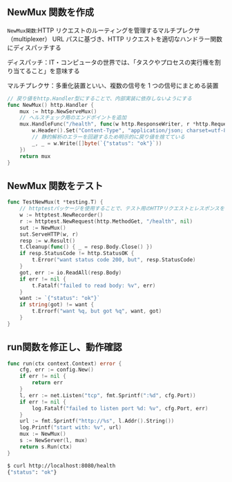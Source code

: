## NewMux 関数を作成

`NewMux関数`:HTTP リクエストのルーティングを管理するマルチプレクサ（multiplexer）
URL パスに基づき、HTTP リクエストを適切なハンドラー関数にディスパッチする

ディスパッチ：IT・コンピュータの世界では、「タスクやプロセスの実行権を割り当てること」を意味する

マルチプレクサ：多重化装置といい、複数の信号を 1 つの信号にまとめる装置

```go
// 戻り値をhttp.Handler型にすることで、内部実装に依存しないようにする
func NewMux() http.Handler {
	mux := http.NewServeMux()
	// ヘルスチェック用のエンドポイントを追加
	mux.HandleFunc("/health", func(w http.ResponseWriter, r *http.Request) {
		w.Header().Set("Content-Type", "application/json; charset=utf-8")
		// 静的解析のエラーを回避するため明示的に戻り値を捨てている
		_, _ = w.Write([]byte(`{"status": "ok"}`))
	})
	return mux
}

```

## NewMux 関数をテスト

```go
func TestNewMux(t *testing.T) {
    // httptestパッケージを使用することで、テスト用のHTTPリクエストとレスポンスを簡単に作成できる
	w := httptest.NewRecorder()
	r := httptest.NewRequest(http.MethodGet, "/health", nil)
	sut := NewMux()
	sut.ServeHTTP(w, r)
	resp := w.Result()
	t.Cleanup(func() { _ = resp.Body.Close() })
	if resp.StatusCode != http.StatusOK {
		t.Error("want status code 200, but", resp.StatusCode)
	}
	got, err := io.ReadAll(resp.Body)
	if err != nil {
		t.Fatalf("failed to read body: %v", err)
	}
	want := `{"status": "ok"}`
	if string(got) != want {
		t.Errorf("want %q, but got %q", want, got)
	}
}


```



## run関数を修正し、動作確認
```go
func run(ctx context.Context) error {
	cfg, err := config.New()
	if err != nil {
		return err
	}
	l, err := net.Listen("tcp", fmt.Sprintf(":%d", cfg.Port))
	if err != nil {
		log.Fatalf("failed to listen port %d: %v", cfg.Port, err)
	}
	url := fmt.Sprintf("http://%s", l.Addr().String())
	log.Printf("start with: %v", url)
	mux := NewMux()
	s := NewServer(l, mux)
	return s.Run(ctx)
}
```

```bash
$ curl http://localhost:8080/health
{"status": "ok"}
```


